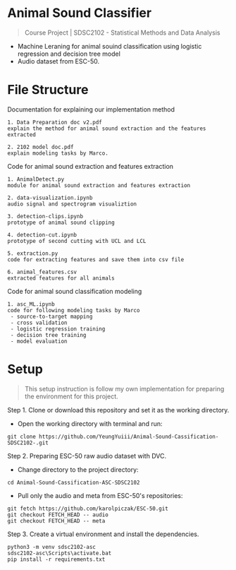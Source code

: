 # Animal Sound Classifier
> Course Project | SDSC2102 - Statistical Methods and Data Analysis
- Machine Leraning for animal souind classification using logistic regression and decision tree model
- Audio dataset from ESC-50.

# File Structure
Documentation for explaining our implementation method
```
1. Data Preparation doc v2.pdf
explain the method for animal sound extraction and the features extracted

2. 2102 model doc.pdf
explain modeling tasks by Marco.
```
Code for animal sound extraction and features extraction
```
1. AnimalDetect.py
module for animal sound extraction and features extraction

2. data-visualization.ipynb
audio signal and spectrogram visualiztion

3. detection-clips.ipynb
prototype of animal sound clipping

4. detection-cut.ipynb
prototype of second cutting with UCL and LCL

5. extraction.py
code for extracting features and save them into csv file

6. animal_features.csv
extracted features for all animals
```
Code for animal sound classification modeling
```
1. asc_ML.ipynb
code for following modeling tasks by Marco
 - source-to-target mapping
 - cross validation
 - logistic regression training
 - decision tree training
 - model evaluation
```

# Setup

> This setup instruction is follow my own implementation for preparing the environment for this project.

Step 1. Clone or download this repository and set it as the working directory.
- Open the working directory with terminal and run: 
```
git clone https://github.com/YeungYuiii/Animal-Sound-Cassification-SDSC2102-.git
```

Step 2. Preparing ESC-50 raw audio dataset with DVC.
- Change directory to the project directory: 
```
cd Animal-Sound-Cassification-ASC-SDSC2102
```
- Pull only the audio and meta from ESC-50's repositories: 
```
git fetch https://github.com/karolpiczak/ESC-50.git
git checkout FETCH_HEAD -- audio
git checkout FETCH_HEAD -- meta
```

Step 3. Create a virtual environment and install the dependencies.
```
python3 -m venv sdsc2102-asc
sdsc2102-asc\Scripts\activate.bat
pip install -r requirements.txt
```
